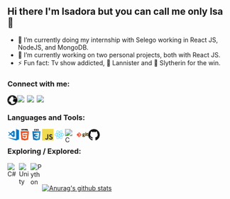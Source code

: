 ## Hi there I'm Isadora but you can call me only Isa 👋

- 🔭 I’m currently doing my internship with Selego working in React JS, NodeJS, and MongoDB.
- 🌱 I’m currently working on two personal projects, both with React JS.
- ⚡ Fun fact: Tv show addicted, 🦁 Lannister and 🐍 Slytherin for the win. 

### Connect with me:

[<img align="left" width="22px" src="https://raw.githubusercontent.com/iconic/open-iconic/master/svg/globe.svg" />][website]
[<img align="left" width="22px" src="https://cdn.jsdelivr.net/npm/simple-icons@v3/icons/linkedin.svg" />][linkedin]
[<img align="left" width="22px" src="https://cdn.jsdelivr.net/npm/simple-icons@v3/icons/instagram.svg" />][instagram]
[<img align="left" width="22px" src="https://i.imgur.com/2Rr7mmJ.png" />][spotify]

[website]: https://isadoraportfolio.netlify.app/
[instagram]: https://www.instagram.com/isadorarebelo/
[linkedin]: https://www.linkedin.com/in/isadorarebelo/
[spotify]: https://open.spotify.com/user/bn0wn1un4q8volg9inda622rv?si=a0zyDDf2SqWcVzalf2oM7A

<br />

### Languages and Tools:

<img align="left" width="26px" src="https://raw.githubusercontent.com/github/explore/80688e429a7d4ef2fca1e82350fe8e3517d3494d/topics/visual-studio-code/visual-studio-code.png" title="Visual Studio Code" />

<img align="left" width="26px" src="https://raw.githubusercontent.com/github/explore/80688e429a7d4ef2fca1e82350fe8e3517d3494d/topics/html/html.png" title="HTML5" />

<img align="left" width="26px" src="https://raw.githubusercontent.com/github/explore/80688e429a7d4ef2fca1e82350fe8e3517d3494d/topics/css/css.png" title="CSS3" />

<img align="left" width="26px" src="https://raw.githubusercontent.com/github/explore/80688e429a7d4ef2fca1e82350fe8e3517d3494d/topics/javascript/javascript.png" title="JavaScript" />

<img align="left" width="26px" src="https://raw.githubusercontent.com/github/explore/80688e429a7d4ef2fca1e82350fe8e3517d3494d/topics/react/react.png" title="React" />

<img align="left" width="26px" src="https://i.imgur.com/1k0llaH.png" title="C" />

<img align="left" width="26px" src="https://raw.githubusercontent.com/github/explore/80688e429a7d4ef2fca1e82350fe8e3517d3494d/topics/git/git.png" title="Git" />

<img align="left" width="26px" src="https://raw.githubusercontent.com/github/explore/78df643247d429f6cc873026c0622819ad797942/topics/github/github.png" title="GitHub" />

<br />

### Exploring / Explored:

<img align="left" width="26px" src="https://i.imgur.com/zQvqYuS.png" title="C#" />

<img align="left" width="26px" src="https://i.imgur.com/oQPpTSM.png" title="Unity" />

<img align="left" width="26px" src="https://i.imgur.com/JiM5E4P.png" title="Python" />

<br />
<br />

[![Anurag's github stats](https://github-readme-stats.vercel.app/api?username=IsadoraRebelo)](https://github.com/anuraghazra/github-readme-stats)
